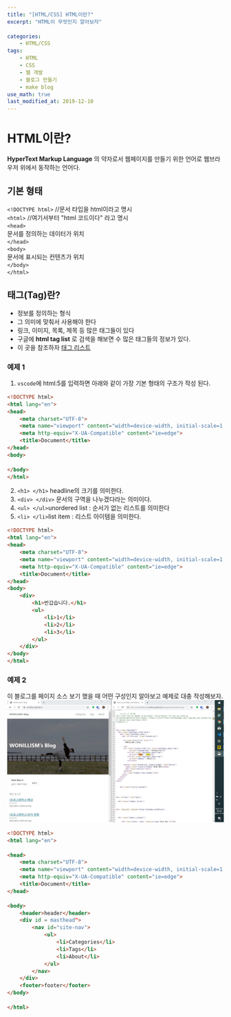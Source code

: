 ```yaml
---
title: "[HTML/CSS] HTML이란?"
excerpt: "HTML이 무엇인지 알아보자"

categories:
    - HTML/CSS
tags:
    - HTML
    - CSS
    - 웹 개발
    - 블로그 만들기
    - make blog
use_math: true
last_modified_at: 2019-12-10
---   
```

# HTML이란?
__HyperText Markup Language__ 의 약자로서 웹페이지를 만들기 위한 언어로 웹브라우저 위에서 동작하는 언어다.  
  
## 기본 형태
`<!DOCTYPE html>` //문서 타입을 html이라고 명시  
`<html>` //여기서부터 "html 코드이다" 라고 명시   
`<head>`  
  문서를 정의하는 데이터가 위치  
`</head>`  
`<body>`  
  문서에 표시되는 컨텐츠가 위치  
`</body>`  
`</html>`  

## 태그(Tag)란?
+ 정보를 정의하는 형식
+ 그 의미에 맞춰서 사용해야 한다
+ 링크, 이미지, 목록, 제목 등 많은 태그들이 있다
+ 구글에 __html tag list__ 로 검색을 해보면 수 많은 태그들의 정보가 있다.  
+ 이 곳을 참조하자 [태그 리스트](https://www.w3schools.com/tags/)

### 예제 1
1. `vscode`에 html:5를 입력하면 아래와 같이 가장 기본 형태의 구조가 작성 된다.
```html
<!DOCTYPE html>
<html lang="en">
<head>
    <meta charset="UTF-8">
    <meta name="viewport" content="width=device-width, initial-scale=1.0">
    <meta http-equiv="X-UA-Compatible" content="ie=edge">
    <title>Document</title>
</head>
<body>
    
</body>
</html>
```  
2. `<h1> </h1>` headline의 크기를 의미한다.  
3. `<div> </div>` 문서의 구역을 나누겠다라는 의미이다.  
4. `<ul> </ul>`unordered list : 순서가 없는 리스트를 의미한다  
5. `<li> </li>`list item : 리스트 아이템을 의미한다.  
```html
<!DOCTYPE html>
<html lang="en">
<head>
    <meta charset="UTF-8">
    <meta name="viewport" content="width=device-width, initial-scale=1.0">
    <meta http-equiv="X-UA-Compatible" content="ie=edge">
    <title>Document</title>
</head>
<body>
    <div>
        <h1>반갑습니다.</h1>
        <ul>
            <li>1</li>
            <li>2</li>
            <li>3</li>
        </ul>
    </div>
</body>
</html>

```  
  

### 예제 2  
이 블로그를 페이지 소스 보기 했을 때 어떤 구성인지 알아보고 예제로 대충 작성해보자.  
![](/assets/HTML-CSS/2019-12-10-HTML-CSS-01-img01.md.jpg)  
```html
<!DOCTYPE html>
<html lang="en">

<head>
    <meta charset="UTF-8">
    <meta name="viewport" content="width=device-width, initial-scale=1.0">
    <meta http-equiv="X-UA-Compatible" content="ie=edge">
    <title>Document</title>
</head>

<body>
    <header>header</header>
    <div id = masthead">
        <nav id="site-nav">
            <ul>
                <li>Categories</li>
                <li>Tags</li>
                <li>About</li>
            </ul>
        </nav>
    </div>
    <footer>footer</footer>
</body>

</html>
```  
